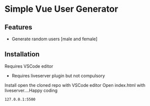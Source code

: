 # Simple Vue User Generator

## Features

- Generate random users [male and female]

## Installation

Requires VSCode editor
- Requires liveserver plugin but not compulsory 

Install open the cloned repo with VSCode editor
Open index.html with liveserver....Happy coding 


```sh
127.0.0.1:5500
```
